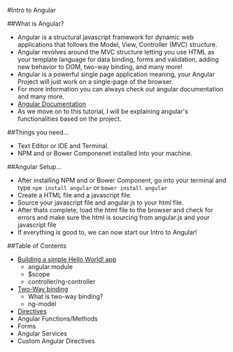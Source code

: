 #Intro to Angular

##What is Angular?
  - Angular is a structural javascript framework for dynamic web applications that follows the Model, View, Controller (MVC) structure.
  - Angular revolves around the MVC structure letting you use HTML as your template language for data binding, forms and validation, adding new behavior to DOM, two-way binding, and many more!
  - Angular is a powerful single page application meaning, your Angular Project will just work on a single-page of the browser.
  - For more information you can always check out angular documentation and many more.
  - [Angular Documentation](https://docs.angularjs.org/guide/introduction)
  - As we move on to this tutorial, I will be explaining angular's functionalities based on the project. 

##Things you need...
  - Text Editor or IDE and Terminal.
  - NPM and or Bower Componenet installed into your machine.
  
##Angular Setup...
  - After installing NPM and or Bower Component, go into your terminal and type ```npm install angular``` or ```bower install angular```
  - Create a HTML file and a javascript file.
  - Source your javascript file and angular.js to your html file.
  - After thats complete, load the html file to the browser and check for errors and make sure the html is sourcing from angular.js and your javascript file
  - If everything is good to, we can now start our Intro to Angular!

##Table of Contents
  - [Building a simple Hello World! app](https://github.com/jamesjkim88/IntroToAngular/tree/master/HelloWorld)
    - angular.module
    - $scope
    - controller/ng-controller
  - [Two-Way binding](https://github.com/jamesjkim88/IntroToAngular/tree/master/Two-WayBinding)
    - What is two-way binding?
    - ng-model
  - [Directives](https://github.com/jamesjkim88/IntroToAngular/tree/master/Directives)
  - Angular Functions/Methods
  - Forms
  - Angular Services
  - Custom Angular Directives